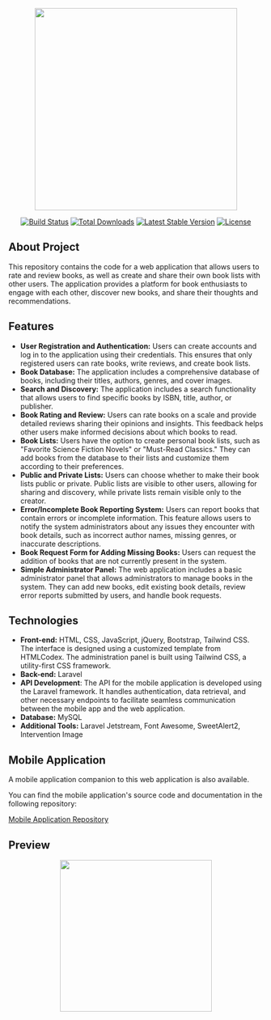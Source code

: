 <p align="center"><a href="https://laravel.com" target="_blank"><img src="https://raw.githubusercontent.com/laravel/art/master/logo-lockup/5%20SVG/2%20CMYK/1%20Full%20Color/laravel-logolockup-cmyk-red.svg" width="400"></a></p>

<p align="center">
<a href="https://travis-ci.org/laravel/framework"><img src="https://travis-ci.org/laravel/framework.svg" alt="Build Status"></a>
<a href="https://packagist.org/packages/laravel/framework"><img src="https://img.shields.io/packagist/dt/laravel/framework" alt="Total Downloads"></a>
<a href="https://packagist.org/packages/laravel/framework"><img src="https://img.shields.io/packagist/v/laravel/framework" alt="Latest Stable Version"></a>
<a href="https://packagist.org/packages/laravel/framework"><img src="https://img.shields.io/packagist/l/laravel/framework" alt="License"></a>
</p>

## About Project

This repository contains the code for a web application that allows users to rate and review books, as well as create and share their own book lists with other users. The application provides a platform for book enthusiasts to engage with each other, discover new books, and share their thoughts and recommendations.

## Features
- **User Registration and Authentication:** Users can create accounts and log in to the application using their credentials. This ensures that only registered users can rate books, write reviews, and create book lists.
- **Book Database:** The application includes a comprehensive database of books, including their titles, authors, genres, and cover images.
- **Search and Discovery:** The application includes a search functionality that allows users to find specific books by ISBN, title, author, or publisher. 
- **Book Rating and Review:** Users can rate books on a scale and provide detailed reviews sharing their opinions and insights. This feedback helps other users make informed decisions about which books to read.
- **Book Lists:**  Users have the option to create personal book lists, such as "Favorite Science Fiction Novels" or "Must-Read Classics." They can add books from the database to their lists and customize them according to their preferences.
- **Public and Private Lists:** Users can choose whether to make their book lists public or private. Public lists are visible to other users, allowing for sharing and discovery, while private lists remain visible only to the creator.
- **Error/Incomplete Book Reporting System:** Users can report books that contain errors or incomplete information. This feature allows users to notify the system administrators about any issues they encounter with book details, such as incorrect author names, missing genres, or inaccurate descriptions.
- **Book Request Form for Adding Missing Books:** Users can request the addition of books that are not currently present in the system.
- **Simple Administrator Panel:** The web application includes a basic administrator panel that allows administrators to manage books in the system. They can add new books, edit existing book details, review error reports submitted by users, and handle book requests. 

## Technologies
- **Front-end:** HTML, CSS, JavaScript, jQuery, Bootstrap, Tailwind CSS. The interface is designed using a customized template from HTMLCodex. The administration panel is built using Tailwind CSS, a utility-first CSS framework.
- **Back-end:** Laravel
- **API Development**: The API for the mobile application is developed using the Laravel framework. It handles authentication, data retrieval, and other necessary endpoints to facilitate seamless communication between the mobile app and the web application.
- **Database:** MySQL
- **Additional Tools:** Laravel Jetstream, Font Awesome, SweetAlert2, Intervention Image

## Mobile Application

A mobile application companion to this web application is also available.

You can find the mobile application's source code and documentation in the following repository:

[Mobile Application Repository](https://github.com/ahmet-parlak/book-review-flutter)

## Preview

<div align="center">
<img src="project.gif" width="auto" width="300" height="300">
</div>

